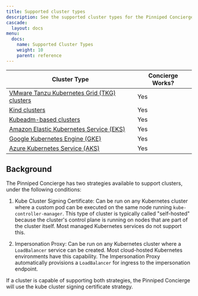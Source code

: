 ```yaml
---
title: Supported cluster types
description: See the supported cluster types for the Pinniped Concierge.
cascade:
  layout: docs
menu:
  docs:
    name: Supported Cluster Types
    weight: 10
    parent: reference
---
```


| **Cluster Type** | **Concierge Works?** |
|-|-|
| [VMware Tanzu Kubernetes Grid (TKG) clusters](https://tanzu.vmware.com/kubernetes-grid) | Yes |
| [Kind clusters](https://kind.sigs.k8s.io/) | Yes |
| [Kubeadm-based clusters](https://kubernetes.io/docs/reference/setup-tools/kubeadm/) | Yes |
| [Amazon Elastic Kubernetes Service (EKS)](https://aws.amazon.com/eks/) | Yes |
| [Google Kubernetes Engine (GKE)](https://cloud.google.com/kubernetes-engine) | Yes |
| [Azure Kubernetes Service (AKS)](https://azure.microsoft.com/en-us/overview/kubernetes-on-azure) | Yes |

## Background

The Pinniped Concierge has two strategies available to support clusters, under the following conditions:

1. Kube Cluster Signing Certificate: Can be run on any Kubernetes cluster where a custom pod can be executed on the same node running `kube-controller-manager`.
This type of cluster is typically called "self-hosted" because the cluster's control plane is running on nodes that are part of the cluster itself.
Most managed Kubernetes services do not support this.

2. Impersonation Proxy: Can be run on any Kubernetes cluster where a `LoadBalancer` service can be created. Most cloud-hosted Kubernetes environments have this
capability. The Impersonation Proxy automatically provisions a `LoadBalancer` for ingress to the impersonation endpoint.

If a cluster is capable of supporting both strategies, the Pinniped Concierge will use the
kube cluster signing certificate strategy.
